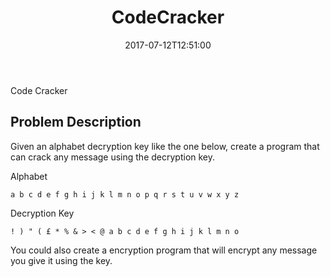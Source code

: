 ﻿---
title: "CodeCracker"
draft: false
date: "2017-07-12T12:51:00"

---

Code Cracker

## Problem Description

Given an alphabet decryption key like the one below, create a program that can crack 
any message using the decryption key.

Alphabet

    a b c d e f g h i j k l m n o p q r s t u v w x y z

Decryption Key

    ! ) " ( £ * % & > < @ a b c d e f g h i j k l m n o  	

You could also create a encryption program that will encrypt any message 
you give it using the key.
